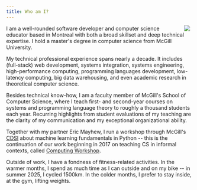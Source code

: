 ```yaml
---
title: Who am I?
---
```


<img style="float: right; max-width: 33%; margin: 0 0.5em;" src="/img/jake-profile.jpg">

I am a well-rounded software developer and computer science educator based in Montreal with both a
broad skillset and deep technical expertise. I hold a master's degree in computer science from
McGill University.

My technical professional experience spans nearly a decade. It includes (full-stack) web
development, systems integration, systems engineering, high-performance computing, programming
languages development, low-latency computing, big data warehousing, and even academic research in
theoretical computer science.

Besides technical know-how, I am a faculty member of McGill's School of Computer Science, where I
teach first- and second-year courses on systems and programming language theory to roughly a
thousand students each year. Recurring highlights from student evaluations of my teaching are the
clarity of my communication and my exceptional organizational ability.

Together with my partner Eric Mayhew, I run a workshop through McGill's
[CDSI](https://mcgill.ca/cdsi) about machine learning fundamentals in Python -- this is the
continuation of our work beginning in 2017 on teaching CS in informal contexts, called
[Computing Workshop](https://computing-workshop.com).

Outside of work, I have a fondness of fitness-related activities. In the warmer months, I spend as
much time as I can outside and on my bike -- in summer 2025, I cycled 1500km. In the colder months,
I prefer to stay inside, at the gym, lifting weights.
